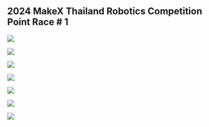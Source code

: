 ## 2024 MakeX Thailand Robotics Competition Point Race # 1
<img src = "https://scontent.futp2-1.fna.fbcdn.net/v/t1.15752-9/461277255_541409798264719_3082450154450255832_n.png?_nc_cat=110&ccb=1-7&_nc_sid=9f807c&_nc_eui2=AeHHx15qsLOy8yCsthtaOsAJZI3lKx6RMj1kjeUrHpEyPfpEsuKJ2F_NjW1Db30g6WbKmNKb6O9tgfQ1vJZ18MTs&_nc_ohc=OZ73aAbXQNkQ7kNvgF-4x_O&_nc_ht=scontent.futp2-1.fna&_nc_gid=AWH-8kr0FaNKU48zwJDRVXM&oh=03_Q7cD1QG5OaNTrsvF5okwfZo4yNi8FTOMZGU8ElUjuEKvIhqkQw&oe=6726EC37"></img>

<img src = "https://scontent.futp2-1.fna.fbcdn.net/v/t1.15752-9/461164179_544562477942164_3846227188064955458_n.png?_nc_cat=110&ccb=1-7&_nc_sid=9f807c&_nc_eui2=AeFFvDMNmNQW0cfEv_4yqND98fpYdAQqmMHx-lh0BCqYwfGhZ-3V7GWi4U71XDbkkcIC4uYFryN8DuOweFI1tkVH&_nc_ohc=yzEN9q7EfxsQ7kNvgH0k4aw&_nc_ht=scontent.futp2-1.fna&_nc_gid=A4i-BlQp21oRULyAI7qkMko&oh=03_Q7cD1QFdpMUoSPuZX3L15e3eprN7skzGLCC4Yl8dt9Yh4nzxJA&oe=6726C209"></img>

<img src = "https://scontent.futp2-1.fna.fbcdn.net/v/t1.15752-9/461711023_2736288443205867_3335803574963544376_n.png?_nc_cat=101&ccb=1-7&_nc_sid=9f807c&_nc_eui2=AeGkHzJT7fcv3hQqwFUGyXyDdm7yccNEkyx2bvJxw0STLDkIBRdhwKmjDXa-aXYjJH80bpy0CIc78q4nPNg9wnIJ&_nc_ohc=LUQQGkmpjFoQ7kNvgE_KSDg&_nc_ht=scontent.futp2-1.fna&_nc_gid=AzYrtjsv0Dl3-ASaR1psuRt&oh=03_Q7cD1QGOfOb-2TP8So8OyI3ylnc37G84KueKXEf_Cy5LRUdd7w&oe=6726F37B"></img>

<img src = "https://scontent.futp2-1.fna.fbcdn.net/v/t1.15752-9/461286068_556254116930644_6533903465099302066_n.png?_nc_cat=110&ccb=1-7&_nc_sid=9f807c&_nc_eui2=AeGajDXwrytAqvo4ndzHKLC9u1UNBccysRK7VQ0FxzKxEvSVa_sIpRGquod-mDj93xRQQBkG2YZl8vL2RVPEgsY5&_nc_ohc=3FLNWMI3dhQQ7kNvgFRsgyg&_nc_ht=scontent.futp2-1.fna&_nc_gid=ARrXexRQn3KdsIzrL5JqYHG&oh=03_Q7cD1QHD5MKKngbGB8KXa3E2hpquLl_LHWv7hu8hlzdWEtjn3w&oe=6726E2ED"></img>

<img src = "https://scontent.futp2-1.fna.fbcdn.net/v/t1.15752-9/461680559_1052045936583530_703105213278155871_n.png?_nc_cat=104&ccb=1-7&_nc_sid=9f807c&_nc_eui2=AeH7xrT8rsuVbmJjOR0Q-HNZ-x5DkDBIXeT7HkOQMEhd5GjiFU3v83rzkQiztAaczbb_O1EqP8ObGbDjM_XjtXru&_nc_ohc=V_fxe6JYTqsQ7kNvgGwip2a&_nc_ht=scontent.futp2-1.fna&_nc_gid=AURutd574365SI6X__hHpti&oh=03_Q7cD1QEy8H4uOqwvpGyV6oFG425OfM182evMDaorXnUkcPzCbg&oe=6726C726"></img>

<img src = "https://scontent.futp2-1.fna.fbcdn.net/v/t1.15752-9/461567392_1486310115381883_5241318047736125524_n.png?_nc_cat=103&ccb=1-7&_nc_sid=9f807c&_nc_eui2=AeGJk8Waa35lg0egyiMOZkacx1AmnKIAUgjHUCacogBSCAuAo5de-j8HXNnfbuhye0HrVaKnstKMURuqPLKUKFoc&_nc_ohc=L2DhjJjhlAQQ7kNvgEEwgpN&_nc_ht=scontent.futp2-1.fna&_nc_gid=AfghvsXT45NERxsuwQRfw90&oh=03_Q7cD1QEar5XY17vcsF9t7F56WcuOgzZ7xK-IFz0k-r4qoT8kBw&oe=6726D779"></img>

<img src = "https://scontent.futp2-1.fna.fbcdn.net/v/t1.15752-9/461826027_1307012603800515_6935023794407094945_n.png?_nc_cat=110&ccb=1-7&_nc_sid=9f807c&_nc_eui2=AeGfDHYTXXqhDzZu6FBzqngZJewfoOS8b7Il7B-g5LxvsrKrUTdXfSUT_HPiFi2FzV48aO2gWeyKLuGuUiXlf8m2&_nc_ohc=oKtH0uCm67sQ7kNvgGCptFu&_nc_ht=scontent.futp2-1.fna&_nc_gid=A1ps82JoNrKc6JkLI7GmjTH&oh=03_Q7cD1QGJRBXUD0-VgzRX2stPogEe3qHwgab3hPjTiNcQsRKNyg&oe=6726E8AB"></img>